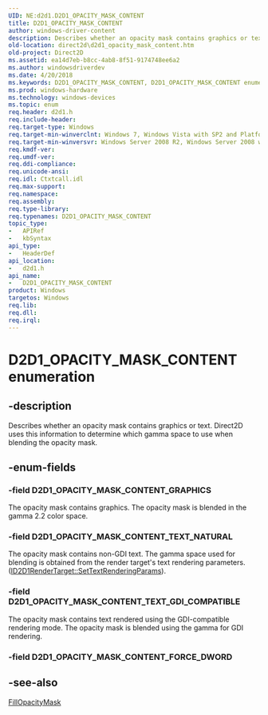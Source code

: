 ```yaml
---
UID: NE:d2d1.D2D1_OPACITY_MASK_CONTENT
title: D2D1_OPACITY_MASK_CONTENT
author: windows-driver-content
description: Describes whether an opacity mask contains graphics or text. Direct2D uses this information to determine which gamma space to use when blending the opacity mask.
old-location: direct2d\d2d1_opacity_mask_content.htm
old-project: Direct2D
ms.assetid: ea14d7eb-b8cc-4ab8-8f51-9174748ee6a2
ms.author: windowsdriverdev
ms.date: 4/20/2018
ms.keywords: D2D1_OPACITY_MASK_CONTENT, D2D1_OPACITY_MASK_CONTENT enumeration [Direct2D], D2D1_OPACITY_MASK_CONTENT_GRAPHICS, D2D1_OPACITY_MASK_CONTENT_TEXT_GDI_COMPATIBLE, D2D1_OPACITY_MASK_CONTENT_TEXT_NATURAL, d2d1/D2D1_OPACITY_MASK_CONTENT, d2d1/D2D1_OPACITY_MASK_CONTENT_GRAPHICS, d2d1/D2D1_OPACITY_MASK_CONTENT_TEXT_GDI_COMPATIBLE, d2d1/D2D1_OPACITY_MASK_CONTENT_TEXT_NATURAL, direct2d.d2d1_opacity_mask_content
ms.prod: windows-hardware
ms.technology: windows-devices
ms.topic: enum
req.header: d2d1.h
req.include-header: 
req.target-type: Windows
req.target-min-winverclnt: Windows 7, Windows Vista with SP2 and Platform Update for Windows Vista [desktop apps | UWP apps]
req.target-min-winversvr: Windows Server 2008 R2, Windows Server 2008 with SP2 and Platform Update for Windows Server 2008 [desktop apps | UWP apps]
req.kmdf-ver: 
req.umdf-ver: 
req.ddi-compliance: 
req.unicode-ansi: 
req.idl: Ctxtcall.idl
req.max-support: 
req.namespace: 
req.assembly: 
req.type-library: 
req.typenames: D2D1_OPACITY_MASK_CONTENT
topic_type:
-	APIRef
-	kbSyntax
api_type:
-	HeaderDef
api_location:
-	d2d1.h
api_name:
-	D2D1_OPACITY_MASK_CONTENT
product: Windows
targetos: Windows
req.lib: 
req.dll: 
req.irql: 
---
```


# D2D1_OPACITY_MASK_CONTENT enumeration


## -description


Describes whether an opacity mask contains graphics or text. Direct2D uses this information to determine which gamma space to use when blending the opacity mask.


## -enum-fields




### -field D2D1_OPACITY_MASK_CONTENT_GRAPHICS

The opacity mask contains graphics. The opacity mask is blended in the gamma 2.2 color space.


### -field D2D1_OPACITY_MASK_CONTENT_TEXT_NATURAL

The opacity mask contains non-GDI text. The gamma space used for blending is obtained from the render target's text rendering parameters. (<a href="https://msdn.microsoft.com/ab4b29a5-72a7-49dc-9131-696f888b0355">ID2D1RenderTarget::SetTextRenderingParams</a>).


### -field D2D1_OPACITY_MASK_CONTENT_TEXT_GDI_COMPATIBLE

The opacity mask contains text rendered using the GDI-compatible rendering mode. The opacity mask is blended using the gamma for GDI rendering.


### -field D2D1_OPACITY_MASK_CONTENT_FORCE_DWORD




## -see-also




<a href="https://msdn.microsoft.com/b55cc9f3-7378-4ffd-bc71-8e06a2fb9f9e">FillOpacityMask</a>
 

 

